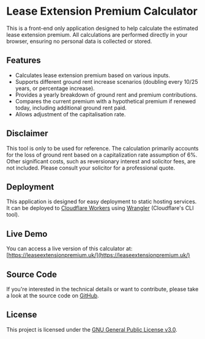 # Lease Extension Premium Calculator

This is a front-end only application designed to help calculate the estimated lease extension premium. All calculations are performed directly in your browser, ensuring no personal data is collected or stored.

## Features

*   Calculates lease extension premium based on various inputs.
*   Supports different ground rent increase scenarios (doubling every 10/25 years, or percentage increase).
*   Provides a yearly breakdown of ground rent and premium contributions.
*   Compares the current premium with a hypothetical premium if renewed today, including additional ground rent paid.
*   Allows adjustment of the capitalisation rate.

## Disclaimer

This tool is only to be used for reference. The calculation primarily accounts for the loss of ground rent based on a capitalization rate assumption of 6%. Other significant costs, such as reversionary interest and solicitor fees, are not included. Please consult your solicitor for a professional quote.

## Deployment

This application is designed for easy deployment to static hosting services. It can be deployed to [Cloudflare Workers](https://workers.cloudflare.com/) using [Wrangler](https://developers.cloudflare.com/workers/wrangler/) (Cloudflare's CLI tool).

## Live Demo

You can access a live version of this calculator at: [https://leaseextensionpremium.uk/](https://leaseextensionpremium.uk/)

## Source Code

If you're interested in the technical details or want to contribute, please take a look at the source code on [GitHub](https://github.com/Chymaster/LeasePremium-Try2).

## License

This project is licensed under the [GNU General Public License v3.0](LICENSE).
